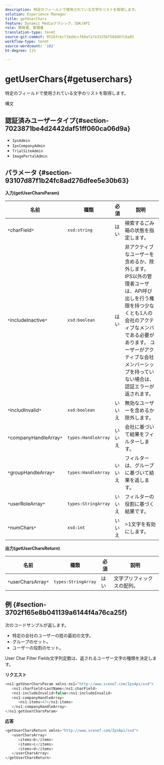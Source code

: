 ```yaml
---
description: 特定のフィールドで使用されている文字のリストを取得します。
solution: Experience Manager
title: getUserChars
feature: Dynamic Mediaクラシック，SDK/API
role: 開発者，管理者
translation-type: tm+mt
source-git-commit: 052bfcbcf1bd4ccf60afa7e3325bf58dd07cba85
workflow-type: tm+mt
source-wordcount: '182'
ht-degree: 11%

---
```



# getUserChars{#getuserchars}

特定のフィールドで使用されている文字のリストを取得します。

構文

## 認証済みユーザータイプ{#section-7023871be4d2442daf51ff060ca06d9a}

* `IpsAdmin`
* `IpsCompanyAdmin`
* `TrialSiteAdmin`
* `ImagePortalAdmin`

## パラメータ {#section-93107d87f1b24fc8ad276dfee5e30b63}

**入力(getUserCharsParam)**

| 名前 | 種類 | 必須 | 説明 |
|---|---|---|---|
| `*`charField`*` | `xsd:string` | はい | 検索するごみ箱の状態を指定します。 |
| `*`includeInactive`*` | `xsd:boolean` | はい | 非アクティブなユーザーを含めるか、除外します。 IPS以外の管理者ユーザは、API呼び出しを行う権限を持つ少なくとも1人の会社のアクティブなメンバである必要があります。 ユーザーがアクティブな会社メンバーシップを持っていない場合は、認証エラーが返されます。 |
| `*`includInvalid`*` | `xsd:boolean` | いいえ | 無効なユーザーを含めるか除外します。 |
| `*`companyHandleArray`*` | `types:HandleArray` | いいえ | 会社に基づいて結果をフィルターします。 |
| `*`groupHandleArray`*` | `types:HandleArray` | いいえ | フィルターは、グループに基づいて結果を返します。 |
| `*`userRoleArray`*` | `types:StringArray` | いいえ | フィルターの役割に基づく結果です。 |
| `*`numChars`*` | `xsd:int` | いいえ | >1文字を有効にします。 |

**出力(getUserCharsReturn)**

| 名前 | 種類 | 必須 | 説明 |
|---|---|---|---|
| `*`userCharsArray`*` | `types:StringArray` | はい | 文字プリフィックスの配列。 |

## 例 {#section-3702f165e8b041139a6144f4a76ca25f}

次のコードサンプルが返します。

* 特定の会社のユーザーの姓の最初の文字。
* グループのセット。
* ユーザーの役割のセット。

User Char Filter Fields文字列定数は、返されるユーザー文字の種類を決定します。

**リクエスト**

```java
<ns1:getUserCharsParam xmlns:ns1="http://www.scene7.com/IpsApi/xsd">
   <ns1:charField>LastName</ns1:charField>
   <ns1:includeInvalid>false</ns1:includeInvalid>
   <ns1:companyHandleArray>
      <ns1:items>47</ns1:items>
   </ns1:companyHandleArray>
</ns1:getUserCharsParam>
```

**応答**

```java
<getUserCharsReturn xmlns="http://www.scene7.com/IpsApi/xsd">
   <userCharsArray>
      <items>b</items>
      <items>c</items>
      <items>d</items>
   </userCharsArray>
</getUserCharsReturn>
```

